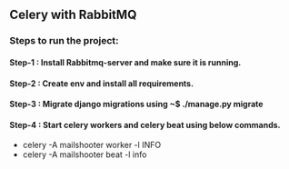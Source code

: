 ## Celery with RabbitMQ

### Steps to run the project:
#### Step-1 : Install Rabbitmq-server and make sure it is running. 
#### Step-2 : Create env and install all requirements.
#### Step-3 : Migrate django migrations using ~$ ./manage.py migrate
#### Step-4 : Start celery workers and celery beat using below commands.

- celery -A mailshooter worker -l INFO
- celery -A mailshooter beat -l info
